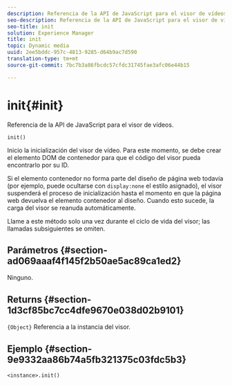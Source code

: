 ```yaml
---
description: Referencia de la API de JavaScript para el visor de vídeos.
seo-description: Referencia de la API de JavaScript para el visor de vídeos.
seo-title: init
solution: Experience Manager
title: init
topic: Dynamic media
uuid: 2ee5bddc-957c-4813-9285-d64b9ac7d590
translation-type: tm+mt
source-git-commit: 7bc7b3a86fbcdc57cfdc31745fae3afc06e44b15

---
```



# init{#init}

Referencia de la API de JavaScript para el visor de vídeos.

`init()`

Inicio la inicialización del visor de vídeo. Para este momento, se debe crear el elemento DOM de contenedor para que el código del visor pueda encontrarlo por su ID.

Si el elemento contenedor no forma parte del diseño de página web todavía (por ejemplo, puede ocultarse con `display:none` el estilo asignado), el visor suspenderá el proceso de inicialización hasta el momento en que la página web devuelva el elemento contenedor al diseño. Cuando esto sucede, la carga del visor se reanuda automáticamente.

Llame a este método solo una vez durante el ciclo de vida del visor; las llamadas subsiguientes se omiten.

## Parámetros {#section-ad069aaaf4f145f2b50ae5ac89ca1ed2}

Ninguno.

## Returns {#section-1d3cf85bc7cc4dfe9670e038d02b9101}

`{Object}` Referencia a la instancia del visor.

## Ejemplo {#section-9e9332aa86b74a5fb321375c03fdc5b3}

```
<instance>.init()
```

